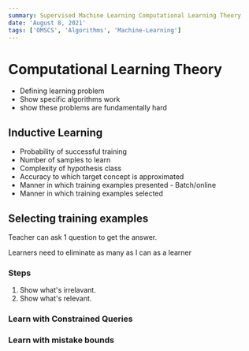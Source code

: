 ```yaml
---
summary: Supervised Machine Learning Computational Learning Theory
date: 'August 8, 2021'
tags: ['OMSCS', 'Algorithms', 'Machine-Learning']
---
```


# Computational Learning Theory

* Defining learning problem
* Show specific algorithms work
* show these problems are fundamentally hard

## Inductive Learning

* Probability of successful training
* Number of samples to learn
* Complexity of hypothesis class
* Accuracy to which target concept is approximated
* Manner in which training examples presented - Batch/online
* Manner in which training examples selected

## Selecting training examples

Teacher can ask 1 question to get the answer.

Learners need to eliminate as many as I can as a learner

### Steps

1. Show what's irrelavant.
2. Show what's relevant.

### Learn with Constrained Queries

### Learn with mistake bounds
